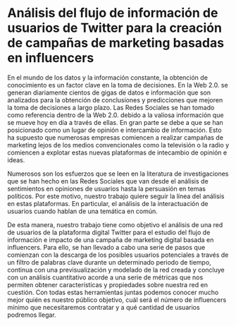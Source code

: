 # Análisis del flujo de información de usuarios de Twitter para la creación de campañas de marketing basadas en influencers

En el mundo de los datos y la información constante, la obtención de conocimiento es un factor clave en la toma de decisiones. En la Web 2.0. se generan diariamente cientos de gigas de datos e información que son analizados para la obtención de conclusiones y predicciones que mejoren la toma de decisiones a largo plazo. Las Redes Sociales se han tomado como referencia dentro de la Web 2.0. debido a la valiosa información que se mueve hoy en día a través de ellas. En gran parte se debe a que se han posicionado como un lugar de opinión e intercambio de información. Esto ha supuesto que numerosas empresas comiencen a realizar campañas de marketing lejos de los medios convencionales como la televisión o la radio y comiencen a explotar estas nuevas plataformas de intecambio de opinión e ideas.

Numerosos son los esfuerzos que se leen en la literatura de investigaciones que se han hecho en las Redes Sociales que van desde el análisis de sentimientos en opiniones de usuarios hasta la persuasión en temas políticos. Por este motivo, nuestro trabajo quiere seguir la línea del análisis en estas plataformas. En particular, el análisis de la interactuación de usuarios cuando hablan de una temática en común.

De esta manera, nuestro trabajo tiene como objetivo el análisis de una red de usuarios de la plataforma digital Twitter para el estudio del flujo de información e impacto de una campaña de marketing digital basada en influencers. Para ello, se han llevado a cabo una serie de pasos que comienzan con la descarga de los posibles usuarios potenciales a través de un filtro de palabras clave durante un determinado periodo de tiempo, continua con una previsualización y modelado de la red creada y concluye con un análisis cuantitativo acorde a una serie de métricas que nos permiten obtener características y propiedades sobre nuestra red en cuestión. Con todas estas herramientas juntas podemos conocer mucho mejor quién es nuestro público objetivo, cuál será el número de influencers mínimo que necesitaremos contratar y a qué cantidad de usuarios podremos llegar.
